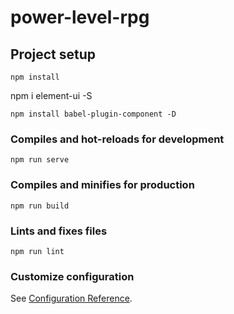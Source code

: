# power-level-rpg

## Project setup
```
npm install
```
npm i element-ui -S
```
npm install babel-plugin-component -D
``` 
### Compiles and hot-reloads for development
```
npm run serve
```

### Compiles and minifies for production
```
npm run build
```

### Lints and fixes files
```
npm run lint
```

### Customize configuration
See [Configuration Reference](https://cli.vuejs.org/config/).
#